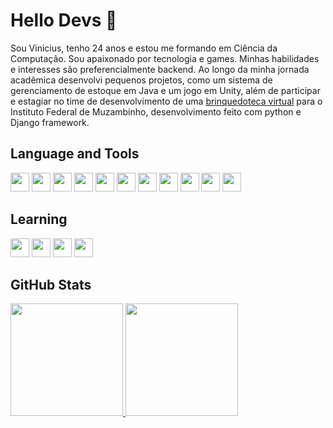 # **Hello Devs** 👋

Sou Vinicius, tenho 24 anos e estou me formando em Ciência da Computação. Sou apaixonado por tecnologia e games. Minhas habilidades e interesses são preferencialmente backend. Ao longo da minha jornada acadêmica desenvolvi pequenos projetos, como um sistema de gerenciamento de estoque em Java e um jogo em Unity, além de participar e estagiar no time de desenvolvimento de uma <a href="https://brinquedoteca.muz.ifsuldeminas.edu.br/" target="_blank">brinquedoteca virtual</a> para o Instituto Federal de Muzambinho, desenvolvimento feito com python e Django framework.

## **Language and Tools**
<code><img width="30px" src="https://cdn.jsdelivr.net/gh/devicons/devicon/icons/java/java-original.svg" /></code>
<code><img width="30px" src="https://cdn.jsdelivr.net/gh/devicons/devicon/icons/python/python-original.svg" /></code>
<code><img width="30px" src="https://cdn.jsdelivr.net/gh/devicons/devicon/icons/javascript/javascript-original.svg" /></code>
<code><img width="30px" src="https://cdn.jsdelivr.net/gh/devicons/devicon/icons/spring/spring-original.svg" /></code>
<code><img width="30px" src="https://cdn.jsdelivr.net/gh/devicons/devicon/icons/django/django-plain.svg" /></code>
<code><img width="30px" src="https://cdn.jsdelivr.net/gh/devicons/devicon/icons/git/git-original.svg" /></code>
<code><img width="30px" src="https://cdn.jsdelivr.net/gh/devicons/devicon/icons/mysql/mysql-original.svg" /></code>
<code><img width="30px" src="https://cdn.jsdelivr.net/gh/devicons/devicon/icons/html5/html5-original.svg" /></code>
<code><img width="30px" src="https://cdn.jsdelivr.net/gh/devicons/devicon/icons/css3/css3-original.svg" /></code>
<code><img width="30px" src="https://cdn.jsdelivr.net/gh/devicons/devicon/icons/bootstrap/bootstrap-original.svg" /></code>
<code><img width="30px" src="https://cdn.jsdelivr.net/gh/devicons/devicon/icons/unity/unity-original.svg" /></code>

## **Learning**
<code><img width="30px" src="https://cdn.jsdelivr.net/gh/devicons/devicon/icons/flutter/flutter-original.svg" /></code>
<code><img width="30px" src="https://cdn.jsdelivr.net/gh/devicons/devicon/icons/dart/dart-original.svg" /></code>
<code><img width="30px" src="https://cdn.jsdelivr.net/gh/devicons/devicon/icons/react/react-original.svg" /></code>
<code><img width="30px" src="https://cdn.jsdelivr.net/gh/devicons/devicon/icons/typescript/typescript-original.svg" /></code>


## **GitHub Stats**
<div>
<a href="https://github.com/vmarques0">
<img height="180em" src="https://github-readme-stats.vercel.app/api/top-langs/?username=vmarques0&layout=compact&langs_count=7&theme=dracula"/>
<img height="180em" src="https://github-readme-stats.vercel.app/api?username=vmarques0&show_icons=true&theme=dracula&include_all_commits=true&count_private=true"/>
</div>

